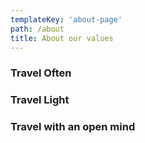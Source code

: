 ```yaml
---
templateKey: 'about-page'
path: /about
title: About our values
---
```

### Travel Often

### Travel Light

### Travel with an open mind

